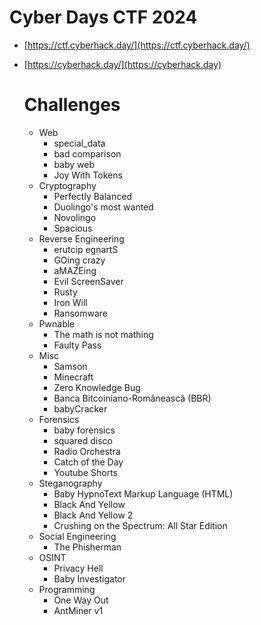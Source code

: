 # Cyber Days CTF 2024
- [https://ctf.cyberhack.day/](https://ctf.cyberhack.day/)
- [https://cyberhack.day/](https://cyberhack.day)

  # Challenges
  - Web
    - special_data
    - bad comparison
    - baby web
    - Joy With Tokens
  - Cryptography
    - Perfectly Balanced
    - Duolingo's most wanted
    - Novolingo
    - Spacious
  - Reverse Engineering
    - erutcip egnartS
    - GOing crazy
    - aMAZEing
    - Evil ScreenSaver
    - Rusty
    - Iron Will
    - Ransomware
  - Pwnable
    - The math is not mathing
    - Faulty Pass
  - Misc
    - Samson
    - Minecraft
    - Zero Knowledge Bug
    - Banca Bitcoiniano-Românească (BBR)
    - babyCracker
  - Forensics
    - baby forensics
    - squared disco
    - Radio Orchestra
    - Catch of the Day
    - Youtube Shorts
  - Steganography
    - Baby HypnoText Markup Language (HTML)
    - Black And Yellow
    - Black And Yellow 2
    - Crushing on the Spectrum: All Star Edition
  - Social Engineering
    - The Phisherman
  - OSINT
    - Privacy Hell
    - Baby Investigator
  - Programming
    - One Way Out
    - AntMiner v1
